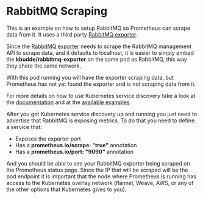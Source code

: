 # RabbitMQ Scraping

This is an example on how to setup RabbitMQ so Prometheus can scrape data from it.
It uses a third party [RabbitMQ exporter](https://github.com/kbudde/rabbitmq_exporter).

Since the [RabbitMQ exporter](https://github.com/kbudde/rabbitmq_exporter) needs to
scrape the RabbitMQ management API to scrape data, and it defaults to localhost, it is
easier to simply embed the **kbudde/rabbitmq-exporter** on the same pod as RabbitMQ,
this way they share the same network.

With this pod running you will have the exporter scraping data, but Prometheus has not
yet found the exporter and is not scraping data from it.

For more details on how to use Kubernetes service discovery take a look at the 
[documentation](http://prometheus.io/docs/operating/configuration/#kubernetes-sd-configurations-kubernetes_sd_config)
and at the [available examples](./../).

After you got Kubernetes service discovery up and running you just need to advertise that RabbitMQ
is exposing metrics. To do that you need to define a service that:

* Exposes the exporter port
* Has a **prometheus.io/scrape: "true"** annotation
* Has a **prometheus.io/port: "9090"** annotation

And you should be able to see your RabbitMQ exporter being scraped on the Prometheus status page.
Since the IP that will be scraped will be the pod endpoint it is important that the node
where Prometheus is running has access to the Kubernetes overlay network
(flannel, Weave, AWS, or any of the other options that Kubernetes gives to you).
